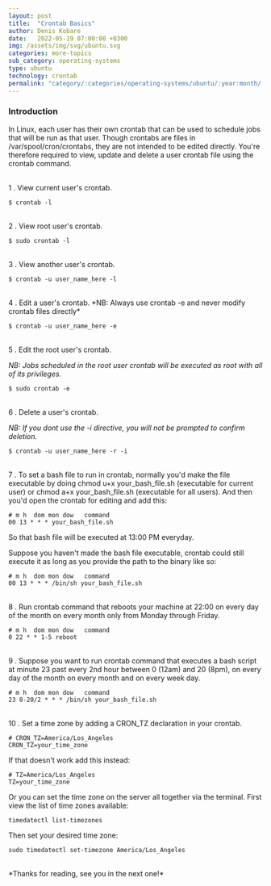 ```yaml
---
layout: post
title:  "Crontab Basics"
author: Denis Kobare
date:   2022-05-19 07:00:00 +0300
img: /assets/img/svg/ubuntu.svg
categories: more-topics
sub_category: operating-systems
type: ubuntu
technology: crontab
permalink: "category/:categories/operating-systems/ubuntu/:year:month/:title"
---
```


### Introduction
In Linux, each user has their own crontab that can be used to schedule jobs that will be run as that user. Though crontabs are files in /var/spool/cron/crontabs, they are not intended to be edited directly. You're therefore required to view, update and delete a user crontab file using the crontab command. 


<br>
1 .  View current user's crontab.

    $ crontab -l


<br>
2 .  View root user's crontab.

    $ sudo crontab -l


<br>
3 .  View another user's crontab.

    $ crontab -u user_name_here -l


<br>
4 . Edit a user's crontab.
*NB: Always use crontab -e and never modify crontab files directly*

    $ crontab -u user_name_here -e


<br>
5 . Edit the root user's crontab.

*NB: Jobs scheduled in the root user crontab will be executed as root with all of its privileges.*
 
    $ sudo crontab -e


<br>
6 . Delete a user's crontab.

*NB: If you dont use the -i directive, you will not be prompted to confirm deletion.*

    $ crontab -u user_name_here -r -i


<br>
7 . To set a bash file to run in crontab, normally you'd make the file executable by doing chmod u+x your_bash_file.sh (executable for current user) or chmod a+x your_bash_file.sh (executable for all users). And then you'd open the crontab for editing and add this:

    # m h  dom mon dow   command
    00 13 * * * your_bash_file.sh

So that bash file will be executed at 13:00 PM everyday.

Suppose you haven't made the bash file executable, crontab could still execute it as long as you provide the path to the binary like so:

    # m h  dom mon dow   command
    00 13 * * * /bin/sh your_bash_file.sh    



<br>
8 . Run crontab command that reboots your machine at 22:00 on every day of the month on every month only from Monday through Friday.

    # m h  dom mon dow   command
    0 22 * * 1-5 reboot
    

<br>
9 . Suppose you want to run crontab command that executes a bash script at minute 23 past every 2nd hour between 0 (12am) and 20 (8pm), on every day of the month on every month and on every week day.
    
    # m h  dom mon dow   command
    23 0-20/2 * * * /bin/sh your_bash_file.sh  
    

<br>
10 . Set a time zone by adding a CRON_TZ declaration in your crontab.

    # CRON_TZ=America/Los_Angeles
    CRON_TZ=your_time_zone
    
    
If that doesn't work add this instead:

    # TZ=America/Los_Angeles
    TZ=your_time_zone 

Or you can set the time zone on the server all together via the terminal. First view the list of time zones available: 

    timedatectl list-timezones

Then set your desired time zone:

    sudo timedatectl set-timezone America/Los_Angeles

<br>
*Thanks for reading, see you in the next one!*
